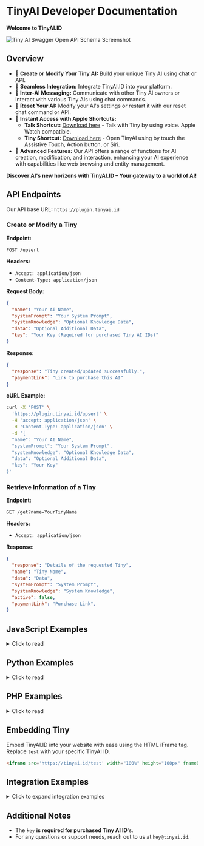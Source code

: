 # TinyAI Developer Documentation

**Welcome to TinyAI.ID**

![Tiny AI Swagger Open API Schema Screenshot](https://github.com/cagataycali/tiny/blob/main/assets/tiny-swagger-openapi-schema-screenshot.png)

## Overview

- **🌟 Create or Modify Your Tiny AI:** Build your unique Tiny AI using chat or API.
- **🔗 Seamless Integration:** Integrate TinyAI.ID into your platform.
- **📨 Inter-AI Messaging:** Communicate with other Tiny AI owners or interact with various Tiny AIs using chat commands.
- **🔄 Reset Your AI:** Modify your AI's settings or restart it with our reset chat command or API.
- **📱 Instant Access with Apple Shortcuts:**
  - **Talk Shortcut:** [Download here](https://www.icloud.com/shortcuts/56344054d81a4789ad5ede9f7a856cca) - Talk with Tiny by using voice. Apple Watch compatible.
  - **Tiny Shortcut:** [Download here](https://www.icloud.com/shortcuts/b1599a88c6a9400ebab511dbcfa9383c) - Open TinyAI using by touch the Assistive Touch, Action button, or Siri.
- **🔧 Advanced Features:** Our API offers a range of functions for AI creation, modification, and interaction, enhancing your AI experience with capabilities like web browsing and entity management.

**Discover AI's new horizons with TinyAI.ID – Your gateway to a world of AI!**

## API Endpoints

Our API base URL: `https://plugin.tinyai.id`

### Create or Modify a Tiny

**Endpoint:**
```
POST /upsert
```

**Headers:**
- `Accept: application/json`
- `Content-Type: application/json`

**Request Body:**
```json
{
  "name": "Your AI Name",
  "systemPrompt": "Your System Prompt",
  "systemKnowledge": "Optional Knowledge Data",
  "data": "Optional Additional Data",
  "key": "Your Key (Required for purchased Tiny AI IDs)"
}
```

**Response:**
```json
{
  "response": "Tiny created/updated successfully.",
  "paymentLink": "Link to purchase this AI"
}
```

**cURL Example:**
```bash
curl -X 'POST' \
  'https://plugin.tinyai.id/upsert' \
  -H 'accept: application/json' \
  -H 'Content-Type: application/json' \
  -d '{
  "name": "Your AI Name",
  "systemPrompt": "Your System Prompt",
  "systemKnowledge": "Optional Knowledge Data",
  "data": "Optional Additional Data",
  "key": "Your Key"
}'
```

### Retrieve Information of a Tiny

**Endpoint:**
```
GET /get?name=YourTinyName
```

**Headers:**
- `Accept: application/json`

**Response:**
```json
{
  "response": "Details of the requested Tiny",
  "name": "Tiny Name",
  "data": "Data",
  "systemPrompt": "System Prompt",
  "systemKnowledge": "System Knowledge",
  "active": false,
  "paymentLink": "Purchase Link",
}
```

## JavaScript Examples
<details>
  <summary>Click to read</summary>

### Create or Modify a Tiny

```javascript
const upsertData = {
  name: 'Your AI Name',
  systemPrompt: 'Your System Prompt',
  systemKnowledge: 'Optional Knowledge Data',
  data: 'Optional Additional Data',
  key: 'Your Key'
};

fetch('https://plugin.tinyai.id/upsert', {
  method: 'POST',
  headers: {
    'Accept': 'application/json',
    'Content-Type': 'application/json'
  },
  body: JSON.stringify(upsertData)
})
.then(response => response.json())
.then(data => console.log('Upsert Response:', data))
.catch(error => console.error('Error:', error));
```

### Retrieve Information of a Tiny

```javascript
const tinyName = 'YourTinyName';

fetch(`https://plugin.tinyai.id/get?name=${tinyName}`, {
  method: 'GET',
  headers: {
    'Accept': 'application/json'
  }
})
.then(response => response.json())
.then(data => console.log('Get Information Response:', data))
.catch(error => console.error('Error:', error));
```
</details>

## Python Examples

<details>
  <summary>Click to read</summary>

### Create or Modify a Tiny

```python
import requests
import json

upsert_data = {
    'name': 'Your AI Name',
    'systemPrompt': 'Your System Prompt',
    'systemKnowledge': 'Optional Knowledge Data',
    'data': 'Optional Additional Data',
    'key': 'Your Key'
}

response = requests.post('https://plugin.tinyai.id/upsert', 
                         headers={'Accept': 'application/json', 
                                  'Content-Type': 'application/json'},
                         data=json.dumps(upsert_data))

if response.status_code == 200:
    print('Upsert Response:', response.json())
else:
    print('Error:', response.status_code, response.text)
```

### Retrieve Information of a Tiny

```python
import requests

tiny_name = 'YourTinyName'

response = requests.get(f'https://plugin.tinyai.id/get?name={tiny_name}', 
                        headers={'Accept': 'application/json'})

if response.status_code == 200:
    print('Get Information Response:', response.json())
else:
    print('Error:', response.status_code, response.text)
```
</details>

## PHP Examples

<details>
  <summary>Click to read</summary>

### Create or Modify a Tiny

```php
<?php
$upsertData = array(
    'name' => 'Your AI Name',
    'systemPrompt' => 'Your System Prompt',
    'systemKnowledge' => 'Optional Knowledge Data',
    'data' => 'Optional Additional Data',
    'key' => 'Your Key'
);

$ch = curl_init('https://plugin.tinyai.id/upsert');
curl_setopt($ch, CURLOPT_RETURNTRANSFER, true);
curl_setopt($ch, CURLOPT_HTTPHEADER, array('Accept: application/json', 'Content-Type: application/json'));
curl_setopt($ch, CURLOPT_POST, true);
curl_setopt($ch, CURLOPT_POSTFIELDS, json_encode($upsertData));

$response = curl_exec($ch);
if ($response === false) {
    echo 'Error: ' . curl_error($ch);
} else {
    echo 'Upsert Response: ' . $response;
}
curl_close($ch);
?>
```

### Retrieve Information of a Tiny

```php
<?php
$tinyName = 'YourTinyName';

$ch = curl_init('https://plugin.tinyai.id/get?name=' . urlencode($tinyName));
curl_setopt($ch, CURLOPT_RETURNTRANSFER, true);
curl_setopt($ch, CURLOPT_HTTPHEADER, array('Accept: application/json'));

$response = curl_exec($ch);
if ($response === false) {
    echo 'Error: ' . curl_error($ch);
} else {
    echo 'Get Information Response: ' . $response;
}
curl_close($ch);
?>
```  
</details>


## Embedding Tiny

Embed TinyAI.ID into your website with ease using the HTML iFrame tag. Replace `test` with your specific TinyAI ID.

```html
<iframe src='https://tinyai.id/test' width="100%" height="100px" frameBorder="0"></iframe>
```

## Integration Examples
<details>
  <summary>Click to expand integration examples</summary>

### ChatGPT Plugin with Cloudflare AI Workers + TinyAI

Explore how TinyAI enhances ChatGPT with Cloudflare AI Workers:

- [Tiny AI Worker on GitHub](https://github.com/cagataycali/tiny-ai-worker)
- [Worker Demo](https://worker.tinyai.id)

![ChatGPT Output](./assets/chatgpt-tiny-ai.png)
![Cloudflare AI Worker API](./assets/tiny-worker.png)

### Next.js + Vercel AI + OpenAI Functions

Discover the integration of TinyAI with Next.js and OpenAI in this [example](https://github.com/vercel-labs/ai-chatbot/blob/main/app/api/chat/route.ts#L31).

## Function Definitions for OpenAI Functions

- `create_ai`: Create a new AI entity.
- `modify_ai`: Modify an existing tiny AI.

## Example Function Calls in TypeScript

```typescript
const response = await openai.createChatCompletion({
  model: 'gpt-3.5-turbo', // 3.5 turbo is more than enough for connecting Tiny AI network.
  functions: [
    {
      "name": "create_ai",
      // Additional parameters here
    },
    {
      "name": "modify_ai",
      // Additional parameters here
    },
    {
      "name": "your_custom_function",
      // Additional parameters here
    },
  ]
});
```
</details>

## Additional Notes

- The `key` **is required for purchased Tiny AI ID**'s.
- For any questions or support needs, reach out to us at `hey@tinyai.id`.